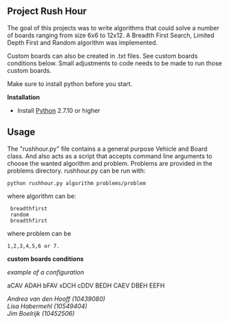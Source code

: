 ## Project Rush Hour

The goal of this projects was to write algorithms that could solve a number of boards ranging from size 6x6 to 12x12.
A Breadth First Search, Limited Depth First and Random algorithm was implemented.

Custom boards can also be created in .txt files. See custom boards conditions below.
Small adjustments to code needs to be made to run those custom boards.

Make sure to install python before you start.

**Installation**

* Install [Python](https://www.python.org/) 2.7.10 or higher

Usage
---

The "rushhour.py" file contains a a general purpose Vehicle and Board class. And also acts as a script
that accepts command line arguments to choose the wanted algorithm and problem. Problems are provided in the problems directory.
rushhour.py can be run with:
```
python rushhour.py algorithm problems/problem
```
where algorithm can be: 
```
 breadthfirst
 random
 breadthfirst
```
where problem can be
```
1,2,3,4,5,6 or 7.
```


**custom boards conditions**

*example of a configuration*

aCAV
ADAH
bFAV
xDCH
cDDV
BEDH
CAEV
DBEH
EEFH


*Andrea van den Hooff  (10439080)<br>
Lisa Habermehl (10549404)<br>
Jim Boelrijk (10452506)*

